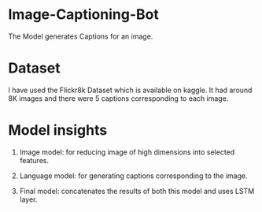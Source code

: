 # Image-Captioning-Bot

The Model generates Captions for an image.

# Dataset
I have used the Flickr8k Dataset which is available on kaggle. It had around 8K images and there were 5 captions corresponding to each image.

# Model insights
1. Image model: for reducing image of high dimensions into selected features.

2. Language model: for generating captions corresponding to the image.

3. Final model: concatenates the  results of both this model and uses LSTM layer.

